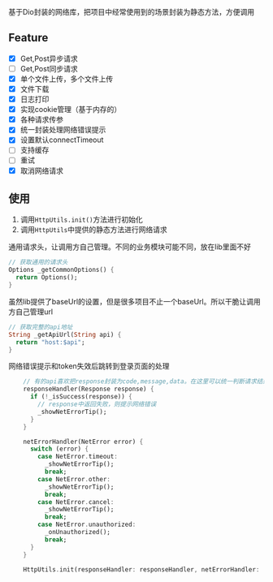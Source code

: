 基于Dio封装的网络库，把项目中经常使用到的场景封装为静态方法，方便调用

## Feature
- [x] Get,Post异步请求
- [ ] Get,Post同步请求
- [x] 单个文件上传，多个文件上传
- [x] 文件下载
- [x] 日志打印
- [x] 实现cookie管理（基于内存的）
- [x] 各种请求传参
- [x] 统一封装处理网络错误提示
- [x] 设置默认connectTimeout
- [ ] 支持缓存
- [ ] 重试
- [x] 取消网络请求

## 使用
1. 调用`HttpUtils.init()`方法进行初始化
2. 调用`HttpUtils`中提供的静态方法进行网络请求

通用请求头，让调用方自己管理。不同的业务模块可能不同，放在lib里面不好
```dart
// 获取通用的请求头
Options _getCommonOptions() {
  return Options();
}
```

虽然lib提供了baseUrl的设置，但是很多项目不止一个baseUrl。所以干脆让调用方自己管理url
```dart
// 获取完整的api地址
String _getApiUrl(String api) {
  return "host:$api";
}
```

网络错误提示和token失效后跳转到登录页面的处理
```dart
    // 有的api喜欢把response封装为code,message,data。在这里可以统一判断请求结果
    responseHandler(Response response) {
      if (!_isSuccess(response)) {
        // response中返回失败，则提示网络错误
        _showNetErrorTip();
      }
    }

    netErrorHandler(NetError error) {
      switch (error) {
        case NetError.timeout:
          _showNetErrorTip();
          break;
        case NetError.other:
          _showNetErrorTip();
          break;
        case NetError.cancel:
          _showNetErrorTip();
          break;
        case NetError.unauthorized:
          _onUnauthorized();
          break;
      }
    }

    HttpUtils.init(responseHandler: responseHandler, netErrorHandler:  netErrorHandler);
```




